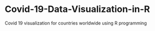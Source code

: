 # Covid-19-Data-Visualization-in-R

Covid 19 visualization for countries worldwide using R programming
